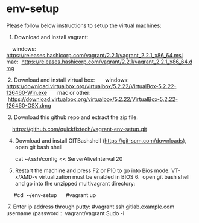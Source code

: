 # env-setup
Please follow below instructions to setup the virtual machines:

  1. Download and install vagrant:

    windows:     https://releases.hashicorp.com/vagrant/2.2.1/vagrant_2.2.1_x86_64.msi
    mac:  https://releases.hashicorp.com/vagrant/2.2.1/vagrant_2.2.1_x86_64.dmg

 2. Download and install virtual box:
      windows:          https://download.virtualbox.org/virtualbox/5.2.22/VirtualBox-5.2.22-126460-Win.exe
      mac or other:  https://download.virtualbox.org/virtualbox/5.2.22/VirtualBox-5.2.22-126460-OSX.dmg


 3. Download this github repo and extract the zip file.

    https://github.com/quickfixtech/vagrant-env-setup.git

4. Download and install GITBashshell (https://git-scm.com/downloads), open git bash shell
      
      cat ~/.ssh/config << ServerAliveInterval 20
         

5. Restart the machine and press F2 or F10 to go into Bios mode. VT-x/AMD-v virtualization must be enabled in BIOS
6.  open git bash shell and go into the unzipped multivagrant directory:

     #cd  ~/env-setup
     #vagrant up
     
          

 7. Enter ip address through putty:
       #vagrant ssh gitlab.example.com
         username /password :  vagrant/vagrant
         Sudo -i
  
